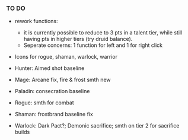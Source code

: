 ### TO DO
- rework functions:
   - it is currently possible to reduce to 3 pts in a talent tier, while still having pts in higher tiers (try druid balance).
   - Seperate concerns: 1 function for left and 1 for right click

- Icons for rogue, shaman, warlock, warrior

- Hunter: Aimed shot baseline
- Mage: Arcane fix, fire & frost smth new
- Paladin: consecration baseline
- Rogue: smth for combat
- Shaman: frostbrand baseline fix
- Warlock: Dark Pact?; Demonic sacrifice; smth on tier 2 for sacrifice builds